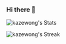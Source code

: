 ### Hi there 👋

<!--
**kazewong/kazewong** is a ✨ _special_ ✨ repository because its `README.md` (this file) appears on your GitHub profile.

Here are some ideas to get you started:

- 🔭 I’m currently working on ...
- 🌱 I’m currently learning ...
- 👯 I’m looking to collaborate on ...
- 🤔 I’m looking for help with ...
- 💬 Ask me about ...
- 📫 How to reach me: ...
- 😄 Pronouns: ...
- ⚡ Fun fact: ...
-->

![kazewong's Stats](https://github-readme-stats.vercel.app/api?username=kazewong&theme=blueberry&show_icons=true&hide_border=false&count_private=false)

![kazewong's Streak](https://github-readme-streak-stats.herokuapp.com/?user=kazewong&theme=blueberry&hide_border=false)
